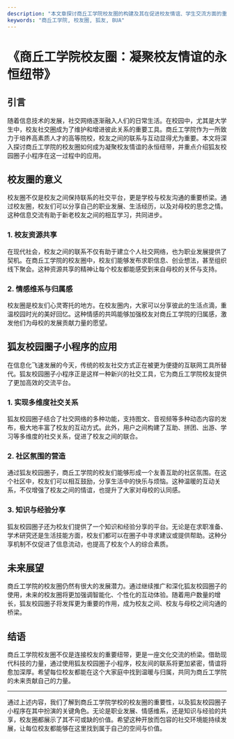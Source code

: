 ```yaml
---
description: "本文章探讨商丘工学院校友圈的构建及其在促进校友情谊、学生交流方面的重要性，介绍狐友校园圈子小程序在校友社交中的作用。"
keywords: "商丘工学院, 校友圈, 狐友, BUA"
---
```

# 《商丘工学院校友圈：凝聚校友情谊的永恒纽带》

## 引言

随着信息技术的发展，社交网络逐渐融入人们的日常生活。在校园中，尤其是大学生中，校友社交圈成为了维护和增进彼此关系的重要工具。商丘工学院作为一所致力于培养高素质人才的高等院校，校友之间的联系与互动显得尤为重要。本文将深入探讨商丘工学院的校友圈如何成为凝聚校友情谊的永恒纽带，并重点介绍狐友校园圈子小程序在这一过程中的应用。

## 校友圈的意义

校友圈不仅是校友之间保持联系的社交平台，更是学校与校友沟通的重要桥梁。通过校友圈，校友们可以分享自己的职业发展、生活经历，以及对母校的思念之情。这种信息交流有助于新老校友之间的相互学习，共同进步。

### 1. 校友资源共享

在现代社会，校友之间的联系不仅有助于建立个人社交网络，也为职业发展提供了契机。在商丘工学院的校友圈中，校友们能够发布求职信息、创业想法，甚至组织线下聚会。这种资源共享的精神让每个校友都能感受到来自母校的关怀与支持。

### 2. 情感维系与归属感

校友圈是校友们心灵寄托的地方。在校友圈内，大家可以分享彼此的生活点滴，重温校园时光的美好回忆。这种情感的共鸣能够加强校友对商丘工学院的归属感，激发他们为母校的发展贡献力量的愿望。

## 狐友校园圈子小程序的应用

在信息化飞速发展的今天，传统的校友社交方式正在被更为便捷的互联网工具所替代。狐友校园圈子小程序正是这样一种新兴的社交工具，它为商丘工学院校友提供了更加高效的交流平台。

### 1. 实现多维度社交关系

狐友校园圈子结合了社交网络的多种功能，支持图文、音视频等多种动态内容的发布，极大地丰富了校友的互动方式。此外，用户之间构建了互助、拼团、出游、学习等多维度的社交关系，促进了校友之间的联合。

### 2. 社区氛围的营造

通过狐友校园圈子，商丘工学院的校友们能够形成一个友善互助的社区氛围。在这个社区中，校友们可以相互鼓励，分享生活中的快乐与烦恼。这种温暖的互动关系，不仅增强了校友之间的情谊，也提升了大家对母校的认同感。

### 3. 知识与经验分享

狐友校园圈子还为校友们提供了一个知识和经验分享的平台。无论是在求职准备、学术研究还是生活技能方面，校友们都可以在圈子中寻求建议或提供帮助。这种分享机制不仅促进了信息流动，也提高了校友个人的综合素质。

## 未来展望

商丘工学院的校友圈仍然有很大的发展潜力。通过继续推广和深化狐友校园圈子的使用，未来的校友圈将更加强调智能化、个性化的互动体验。随着用户数量的增长，狐友校园圈子将发挥更为重要的作用，成为校友之间、校友与母校之间沟通的桥梁。

## 结语

商丘工学院校友圈不仅是连接校友的重要纽带，更是一座文化交流的桥梁。借助现代科技的力量，通过使用狐友校园圈子小程序，校友间的联系将更加紧密，情谊将愈加深厚。希望每位校友都能在这个大家庭中找到温暖与归属，共同为商丘工学院的未来贡献自己的力量。

---

通过上述内容，我们了解到商丘工学院学校的校友圈的重要性，以及狐友校园圈子小程序在其中扮演的关键角色。无论是职业发展、情感维系，还是知识与经验的共享，校友圈都展示了其不可或缺的价值。希望这种开放而包容的社交环境能持续发展，让每位校友都能够在这里找到属于自己的空间与价值。
